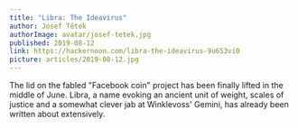 ```yaml
---
title: "Libra: The Ideavirus"
author: Josef Tětek
authorImage: avatar/josef-tetek.jpg
published: 2019-08-12
link: https://hackernoon.com/libra-the-ideavirus-9u653vi0
picture: articles/2019-08-12.jpg
---
```


The lid on the fabled "Facebook coin" project has been finally lifted in the middle of June. Libra, a name evoking an ancient unit of weight, scales of justice and a somewhat clever jab at Winklevoss' Gemini, has already been written about extensively.

